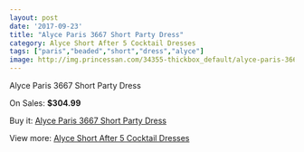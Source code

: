 ```yaml
---
layout: post
date: '2017-09-23'
title: "Alyce Paris 3667 Short Party Dress"
category: Alyce Short After 5 Cocktail Dresses
tags: ["paris","beaded","short","dress","alyce"]
image: http://img.princessan.com/34355-thickbox_default/alyce-paris-3667-short-party-dress.jpg
---
```

Alyce Paris 3667 Short Party Dress

On Sales: **$304.99**
<a href="https://www.princessan.com/en/16080-alyce-paris-3667-short-party-dress.html"><amp-img layout="responsive" width="600" height="600" src="//img.princessan.com/34355-thickbox_default/alyce-paris-3667-short-party-dress.jpg" alt="Alyce Paris 3667 Short Party Dress 0" /></a>
<a href="https://www.princessan.com/en/16080-alyce-paris-3667-short-party-dress.html"><amp-img layout="responsive" width="600" height="600" src="//img.princessan.com/34356-thickbox_default/alyce-paris-3667-short-party-dress.jpg" alt="Alyce Paris 3667 Short Party Dress 1" /></a>

Buy it: [Alyce Paris 3667 Short Party Dress](https://www.princessan.com/en/16080-alyce-paris-3667-short-party-dress.html "Alyce Paris 3667 Short Party Dress")

View more: [Alyce Short After 5 Cocktail Dresses](https://www.princessan.com/en/132- "Alyce Short After 5 Cocktail Dresses")